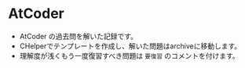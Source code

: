 # AtCoder

* AtCoder の過去問を解いた記録です。
* CHelperでテンプレートを作成し、解いた問題はarchiveに移動します。
* 理解度が浅くもう一度復習すべき問題は `要復習` のコメントを付けます。
